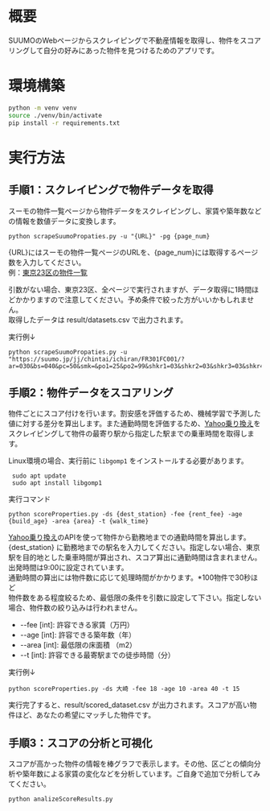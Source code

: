 # 概要
SUUMOのWebページからスクレイピングで不動産情報を取得し、物件をスコアリングして自分の好みにあった物件を見つけるためのアプリです。

# 環境構築
```bash
python -m venv venv
source ./venv/bin/activate
pip install -r requirements.txt
```

# 実行方法
## 手順1：スクレイピングで物件データを取得
スーモの物件一覧ページから物件データをスクレイピングし、家賃や築年数などの情報を数値データに変換します。
```
python scrapeSuumoPropaties.py -u "{URL}" -pg {page_num}
```
{URL}にはスーモの物件一覧ページのURLを、{page_num}には取得するページ数を入力してください。  
例：[東京23区の物件一覧](https://suumo.jp/jj/chintai/ichiran/FR301FC001/?ar=030&bs=040&ta=13&sc=13101&sc=13102&sc=13103&sc=13104&sc=13105&sc=13113&sc=13106&sc=13107&sc=13108&sc=13118&sc=13121&sc=13122&sc=13123&sc=13109&sc=13110&sc=13111&sc=13112&sc=13114&sc=13115&sc=13120&sc=13116&sc=13117&sc=13119&cb=0.0&ct=9999999&mb=0&mt=9999999&et=9999999&cn=9999999&shkr1=03&shkr2=03&shkr3=03&shkr4=03&sngz=&po1=25&pc=50)  

引数がない場合、東京23区、全ページで実行されますが、データ取得に1時間ほどかかりますので注意してください。予め条件で絞った方がいいかもしれません。  
取得したデータは result/datasets.csv で出力されます。  

実行例↓
```
python scrapeSuumoPropaties.py -u "https://suumo.jp/jj/chintai/ichiran/FR301FC001/?ar=030&bs=040&pc=50&smk=&po1=25&po2=99&shkr1=03&shkr2=03&shkr3=03&shkr4=03&sc=13101&sc=13102&sc=13103&sc=13104&sc=13105&sc=13113&sc=13106&sc=13107&sc=13108&sc=13118&sc=13121&sc=13122&sc=13123&sc=13109&sc=13110&sc=13111&sc=13112&sc=13114&sc=13115&sc=13120&sc=13116&sc=13117&sc=13119&ta=13&cb=0.0&ct=20.0&md=03&md=04&md=05&md=06&md=07&md=08&md=09&md=10&md=11&md=12&md=13&md=14&et=20&mb=0&mt=9999999&cn=20&fw2="
```

## 手順2：物件データをスコアリング
物件ごとにスコア付けを行います。割安感を評価するため、機械学習で予測した値に対する差分を算出します。また通勤時間を評価するため、[Yahoo乗り換え](https://transit.yahoo.co.jp/)をスクレイピングして物件の最寄り駅から指定した駅までの乗車時間を取得します。

Linux環境の場合、実行前に `libgomp1` をインストールする必要があります。
```
 sudo apt update
 sudo apt install libgomp1
```
実行コマンド
```
python scoreProperties.py -ds {dest_station} -fee {rent_fee} -age {build_age} -area {area} -t {walk_time}
```
[Yahoo乗り換え](https://transit.yahoo.co.jp/)のAPIを使って物件から勤務地までの通勤時間を算出します。{dest_station} に勤務地までの駅名を入力してください。指定しない場合、東京駅を目的地とした乗車時間が算出され、スコア算出に通勤時間は含まれません。出発時間は9:00に設定されています。  
通勤時間の算出には物件数に応じて処理時間がかかります。*100物件で30秒ほど  
物件数をある程度絞るため、最低限の条件を引数に設定して下さい。指定しない場合、物件数の絞り込みは行われません。
* --fee [int]: 許容できる家賃（万円）
* --age [int]: 許容できる築年数（年）
* --area [int]: 最低限の床面積 （m2）
* --t [int]: 許容できる最寄駅までの徒歩時間（分）
  
実行例↓
```
python scoreProperties.py -ds 大崎 -fee 18 -age 10 -area 40 -t 15
```

実行完了すると、result/scored_dataset.csv が出力されます。スコアが高い物件ほど、あなたの希望にマッチした物件です。

## 手順3：スコアの分析と可視化
スコアが高かった物件の情報を棒グラフで表示します。その他、区ごとの傾向分析や築年数による家賃の変化などを分析しています。ご自身で追加で分析してみてください。
```
python analizeScoreResults.py
```

